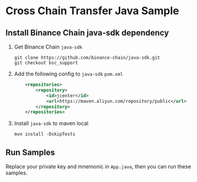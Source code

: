 # Cross Chain Transfer Java Sample

## Install Binance Chain java-sdk dependency

1. Get Binance Chain `java-sdk`

    ```shell script
    git clone https://github.com/binance-chain/java-sdk.git
    git checkout bsc_support
    ```

2. Add the following config to `java-sdk` `pom.xml`

    ```xml
        <repositories>
            <repository>
                <id>jcenter</id>
                <url>https://maven.aliyun.com/repository/public</url>
            </repository>
        </repositories>
    ```

3. Install `java-sdk` to maven local

    ```shell script
    mvn install -DskipTests
    ```
   
## Run Samples

Replace your private key and mnemonic in `App.java`, then you can run these samples.
